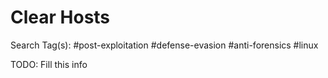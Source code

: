 # Clear Hosts

Search Tag(s): #post-exploitation #defense-evasion #anti-forensics #linux

TODO: Fill this info